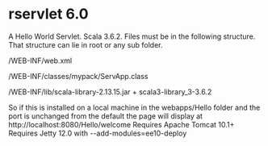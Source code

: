 # rservlet 6.0
A Hello World Servlet. Scala 3.6.2. Files must be in the following structure. That structure can lie in root or any sub folder.

/WEB-INF/web.xml

/WEB-INF/classes/mypack/ServApp.class

/WEB-INF/lib/scala-library-2.13.15.jar + scala3-library_3-3.6.2

So if this is installed on a local machine in the webapps/Hello folder and the port is unchanged from the default the page will display at
http://localhost:8080/Hello/welcome 
Requires Apache Tomcat 10.1+
Requires Jetty 12.0 with --add-modules=ee10-deploy